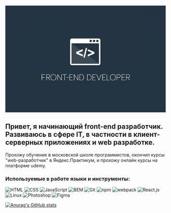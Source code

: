 [![Header](https://github.com/kombojiec/kombojiec/blob/main/assets/wallpaper.jpg)](https://github.com/kombojiec)

## Привет, я начинающий front-end разработчик. Развиваюсь в сфере IT, в частности в клиент-серверных приложениях и web разработке.

Прохожу обучение в московской школе программистов, окончил курсы "web-разработчик" в Яндекс.Практикум, и прохожу онлайн курсы на платформе udemy.

### Используемые в работе языки и инструменты:
![HTML](https://img.shields.io/badge/-HTML-000000?style=for-the-badge&logo=html)
![CSS](https://img.shields.io/badge/-CSS-000000?style=for-the-badge&logo=css)
![JavaScript](https://img.shields.io/badge/-JavaScript-000000?style=for-the-badge&logo=JavaScript&logoColor=E9D54D)
![BEM](https://img.shields.io/badge/-BEM-000000?style=for-the-badge&logo=BEM)
![Git](https://img.shields.io/badge/-Git-000000?style=for-the-badge&logo=Git&logoColor=ffffff)
![npm](https://img.shields.io/badge/-npm-000000?style=for-the-badge&logo=npm)
![webpack](https://img.shields.io/badge/-webpack-000000?style=for-the-badge&logo=webpack)
![React.js](https://img.shields.io/badge/-React.js-000000?style=for-the-badge&logo=React)
![Linux](https://img.shields.io/badge/-Linux-000000?style=for-the-badge&logo=Linux)
![Photoshop](https://img.shields.io/badge/-Photoshop-000000?style=for-the-badge&logo=photoshop)
![Figma](https://img.shields.io/badge/-Figma-000000?style=for-the-badge&logo=figma)


[![Anurag's GitHub stats](https://github-readme-stats.vercel.app/api?username=kombojiec&show_icons=true&theme=blue-green)](https://github.com/anuraghazra/github-readme-stats)